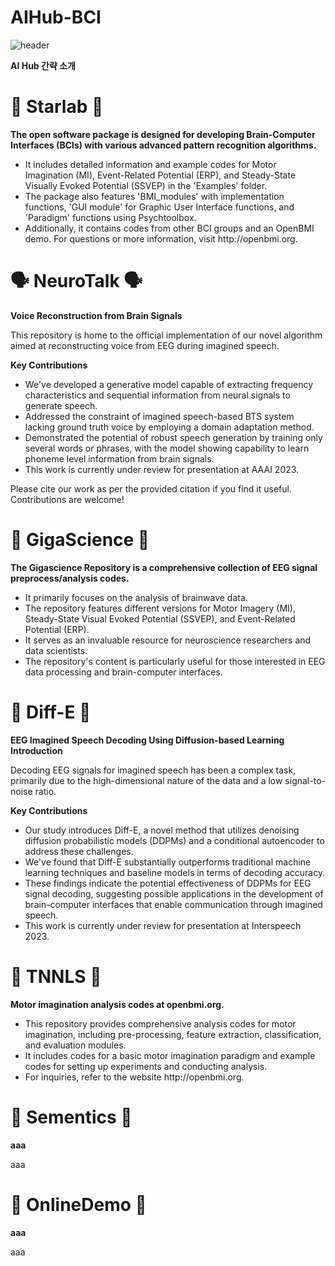 # AIHub-BCI
![header](https://capsule-render.vercel.app/api?type=waving&color=auto&height=300&section=header&text=AI%20Hub&fontColor=3C3C1F&fontSize=90&animation=fadeIn&fontAlignY=38&desc=%20우주%20최강%20BTS%20팀&descAlignY=51&descAlign=62)

<div align=left>
	<b>AI Hub 간략 소개</b>
</div>


<div align=left>
	<h1>🧠 Starlab 🧠</h1>
		<b>The open software package is designed for developing Brain-Computer Interfaces (BCIs) with various advanced pattern recognition algorithms.</b>
		<ul>
			<li>It includes detailed information and example codes for Motor Imagination (MI), Event-Related Potential (ERP), and Steady-State Visually Evoked 				Potential (SSVEP) in the 'Examples' folder.</li>
			<li>The package also features 'BMI_modules' with implementation functions, 'GUI module' for Graphic User Interface functions, and 'Paradigm' 					functions using Psychtoolbox.</li>
			<li>Additionally, it contains codes from other BCI groups and an OpenBMI demo. For questions or more information, visit http://openbmi.org.</li>
		</ul>
</div>

<div align=left>
<h1>🗣️ NeuroTalk 🗣️</h1>
	<b>Voice Reconstruction from Brain Signals</b>
		<p>This repository is home to the official implementation of our novel algorithm aimed at reconstructing voice from EEG during imagined speech.</p>
	<b>Key Contributions</b>
		<ul>
			<li> We've developed a generative model capable of extracting frequency characteristics and sequential information from neural signals to generate 				speech.</li>
			<li>Addressed the constraint of imagined speech-based BTS system lacking ground truth voice by employing a domain adaptation method.</li>
			<li>Demonstrated the potential of robust speech generation by training only several words or phrases, with the model showing capability to learn 				phoneme level information from brain signals.</li>
			<li>This work is currently under review for presentation at AAAI 2023.</li>
		</ul>
		<p>Please cite our work as per the provided citation if you find it useful. Contributions are welcome!</p>
</div>

<div align=left>
	<h1>🧠 GigaScience 🧠</h1>
		<b>The Gigascience Repository is a comprehensive collection of EEG signal preprocess/analysis codes.</b>
			<ul>
				<li>It primarily focuses on the analysis of brainwave data.</li>
				<li>The repository features different versions for Motor Imagery (MI), Steady-State Visual Evoked Potential (SSVEP), and Event-Related Potential (ERP).</li>
				<li>It serves as an invaluable resource for neuroscience researchers and data scientists.</li>
				<li>The repository's content is particularly useful for those interested in EEG data processing and brain-computer interfaces.</li>
			</ul>
</div>

<div align=left>
	<h1>🧠 Diff-E 🧠</h1>
		<b>EEG Imagined Speech Decoding Using Diffusion-based Learning </b>
		<b>Introduction</b>
			<p>Decoding EEG signals for imagined speech has been a complex task, primarily due to the high-dimensional nature of the data and a low signal-to-noise ratio.</p>
		<b>Key Contributions</b>
			<ul>
				<li>Our study introduces Diff-E, a novel method that utilizes denoising diffusion probabilistic models (DDPMs) and a conditional 						autoencoder to address these challenges.</li>
				<li>We've found that Diff-E substantially outperforms traditional machine learning techniques and baseline models in terms of decoding 					accuracy.</li> 
				<li>These findings indicate the potential effectiveness of DDPMs for EEG signal decoding, suggesting possible applications in the 						development of brain-computer interfaces that enable communication through imagined speech.</li>
				<li>This work is currently under review for presentation at Interspeech 2023.</li>
			</ul>
</div>

<div align=left>
	<h1>🧠 TNNLS 🧠</h1>
		<p><b>Motor imagination analysis codes at openbmi.org.</b></p>
			<ul>
				<li>This repository provides comprehensive analysis codes for motor imagination, including pre-processing, feature extraction, 							classification, and evaluation modules.</li>
				<li>It includes codes for a basic motor imagination paradigm and example codes for setting up experiments and conducting analysis.</li>
				<li>For inquiries, refer to the website http://openbmi.org.</li>
			<ul>
</div>

<div align=left>
	<h1>🧠 Sementics 🧠</h1>
		<b>aaa</b>
			<p>aaa</p>
</div>

<div align=left>
<h1>🧠 OnlineDemo 🧠</h1>
<b>aaa</b>
<p>aaa<p>
</div>
